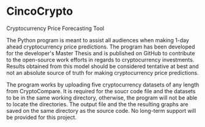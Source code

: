 # CincoCrypto
Cryptocurrency Price Forecasting Tool

The Python program is meant to assist all audiences when making 1-day ahead cryptocurrency price predictions. The program has been developed for the developer's Master Thesis and is published on GitHub to contribute to the open-source work efforts in regards to cryptocurrency investments. Results obtained from this model should be considered tentative at best and not an absolute source of truth for making cryptocurrency price predictions.

The program works by uploading five cryptocurrency datasets of any length from CryptoCompare. It is required for the soucr code file and the datasets to be in the same working directory, otherwise, the program will not be able to locate the directories. The output file and the the resulting graphs are saved on the same directory as the source code. No long-term support will be provided for this project.  
